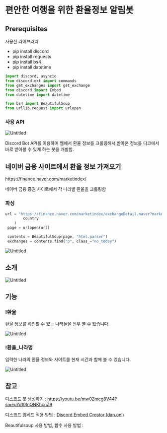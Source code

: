 # 편안한 여행을 위한 환율정보 알림봇

## **Prerequisites**

사용한 라이브러리

- pip install discord
- pip install requests
- pip install bs4
- pip install datetime

```python
import discord, asyncio
from discord.ext import commands
from get_exchanges import get_exchange
from discord import Embed
from datetime import datetime

from bs4 import BeautifulSoup
from urllib.request import urlopen
```

### 사용 API

![Untitled]([https://file.thisisgame.com/upload/nboard/news/2018/08/10/20180810170552_4334.jpg])

Discord Bot API를 이용하여 웹에서 환율 정보를 크롤링해서 받아온 정보를 디코에서 바로 받아볼 수 있게 하는 봇을 개발함.

## 네이버 금융 사이트에서 환율 정보 가져오기

https://finance.naver.com/marketindex/

네이버 금융 증권 사이트에서 각 나라별 환율을 크롤링함

### 파싱

```python
url = "https://finance.naver.com/marketindex/exchangeDetail.naver?marketindexCd=FX_{}KRW".format(
        country
    )
 page = urlopen(url)

 contents = BeautifulSoup(page, "html.parser")
 exchanges = contents.find("p", class_="no_today")
```

![Untitled](https://prod-files-secure.s3.us-west-2.amazonaws.com/8e2df0eb-1ad3-4acb-a162-511b7b9230ed/924689ca-cab2-4ce6-9eee-a85f123cf5e9/Untitled.png)

## 소개

![Untitled](https://prod-files-secure.s3.us-west-2.amazonaws.com/8e2df0eb-1ad3-4acb-a162-511b7b9230ed/130ae965-b31d-443a-98fe-9e9fa8071035/Untitled.png)

## 기능

### !환율

환율 정보를 확인할 수 있는 나라들을 전부 볼 수 있습니다.

![Untitled](https://prod-files-secure.s3.us-west-2.amazonaws.com/8e2df0eb-1ad3-4acb-a162-511b7b9230ed/b8bab029-4c3b-417d-b256-98d8b4855e50/Untitled.png)

### !환율_나라명

입력한 나라의 환율 정보와 사이트를 현재 시간과 함께 볼 수 있습니다.

![Untitled](https://prod-files-secure.s3.us-west-2.amazonaws.com/8e2df0eb-1ad3-4acb-a162-511b7b9230ed/14567ebd-e4cc-4916-9179-a95904d16c1a/Untitled.png)

## 참고

디스코드 봇 생성하기 : https://youtu.be/mw0Zmcg8V44?si=euYo10InQNKhcnZ9

디스코드 임베드 적용 방법 : [Discord Embed Creator (dan.onl)](https://embed.dan.onl/)

Beautifulsoup 사용 방법, 함수 사용 방법 :
